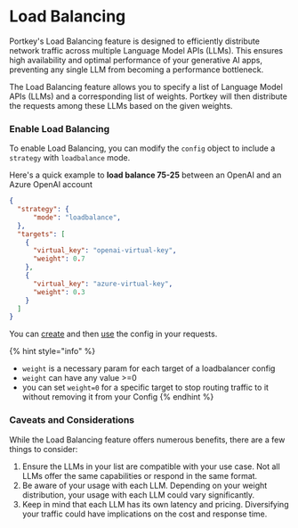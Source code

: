 # Load Balancing

Portkey's Load Balancing feature is designed to efficiently distribute network traffic across multiple Language Model APIs (LLMs). This ensures high availability and optimal performance of your generative AI apps, preventing any single LLM from becoming a performance bottleneck.

The Load Balancing feature allows you to specify a list of Language Model APIs (LLMs) and a corresponding list of weights. Portkey will then distribute the requests among these LLMs based on the given weights.

### Enable Load Balancing

To enable Load Balancing, you can modify the `config` object to include a `strategy` with `loadbalance` mode.

Here's a quick example to **load balance 75-25** between an OpenAI and an Azure OpenAI account

```json
{
  "strategy": {
      "mode": "loadbalance",
  },
  "targets": [
    {
      "virtual_key": "openai-virtual-key",
      "weight": 0.7
    },
    {
      "virtual_key": "azure-virtual-key",
      "weight": 0.3
    }
  ]
}
```

You can [create](configs.md#creating-configs) and then [use](configs.md#using-configs) the config in your requests.

{% hint style="info" %}
* `weight` is a necessary param for each target of a loadbalancer config
* `weight` can have any value >=0
* you can set `weight=0` for a specific target to stop routing traffic to it without removing it from your Config
{% endhint %}

### Caveats and Considerations

While the Load Balancing feature offers numerous benefits, there are a few things to consider:

1. Ensure the LLMs in your list are compatible with your use case. Not all LLMs offer the same capabilities or respond in the same format.
2. Be aware of your usage with each LLM. Depending on your weight distribution, your usage with each LLM could vary significantly.
3. Keep in mind that each LLM has its own latency and pricing. Diversifying your traffic could have implications on the cost and response time.
